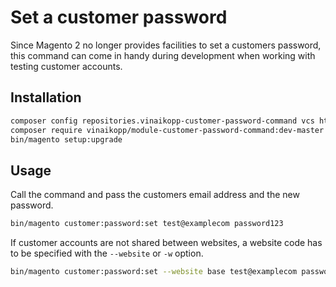 # Set a customer password

Since Magento 2 no longer provides facilities to set a customers password, this command can come in handy during development when working with testing customer accounts.

## Installation

```bash
composer config repositories.vinaikopp-customer-password-command vcs https://github.com/Vinai/module-customer-password-command.git
composer require vinaikopp/module-customer-password-command:dev-master
bin/magento setup:upgrade
```

## Usage 

Call the command and pass the customers email address and the new password.

```bash
bin/magento customer:password:set test@examplecom password123
```

If customer accounts are not shared between websites, a website code has to be specified with the `--website` or `-w` option.


```bash
bin/magento customer:password:set --website base test@examplecom password123
```
